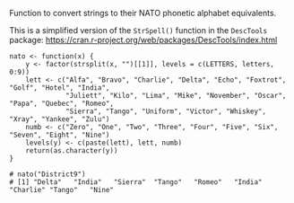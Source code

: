 Function to convert strings to their NATO phonetic alphabet equivalents.

This is a simplified version of the `StrSpell()` function in the `DescTools` package: https://cran.r-project.org/web/packages/DescTools/index.html

```
nato <- function(x) {
    y <- factor(strsplit(x, "")[[1]], levels = c(LETTERS, letters, 0:9))
    lett <- c("Alfa", "Bravo", "Charlie", "Delta", "Echo", "Foxtrot", "Golf", "Hotel", "India", 
              "Juliett", "Kilo", "Lima", "Mike", "November", "Oscar", "Papa", "Quebec", "Romeo", 
              "Sierra", "Tango", "Uniform", "Victor", "Whiskey", "Xray", "Yankee", "Zulu")
    numb <- c("Zero", "One", "Two", "Three", "Four", "Five", "Six", "Seven", "Eight", "Nine")
    levels(y) <- c(paste(lett), lett, numb)
    return(as.character(y))
}

# nato("District9")
# [1] "Delta"   "India"   "Sierra"  "Tango"   "Romeo"   "India"   "Charlie" "Tango"   "Nine" 
```
